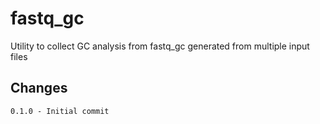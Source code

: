 # fastq_gc
Utility to collect GC analysis from fastq_gc generated from multiple input files

Changes
-------

	0.1.0 - Initial commit
